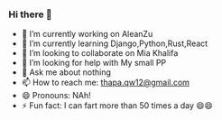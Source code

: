 ### Hi there 👋


- 🔭 I’m currently working on AleanZu
- 🌱 I’m currently learning Django,Python,Rust,React
- 👯 I’m looking to collaborate on Mia Khalifa
- 🤔 I’m looking for help with My small PP
- 💬 Ask me about nothing
- 📫 How to reach me: thapa.qw12@gmail.com
- 😄 Pronouns: NAh!
- ⚡ Fun fact: I can fart more than 50 times a day 😄😄
